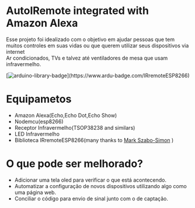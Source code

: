 # AutoIRemote integrated with Amazon Alexa

Esse projeto foi idealizado com o objetivo em ajudar pessoas que tem muitos controles em suas vidas ou que querem utilizar seus dispositivos via internet\
Ar condicionados, TVs e talvez até ventiladores de mesa que usam infravermelho.

[![arduino-library-badge](https://www.ardu-badge.com/badge/IRremoteESP8266.svg?)](https://www.ardu-badge.com/IRremoteESP8266)

# Equipametos
* Amazon Alexa(Echo,Echo Dot,Echo Show)
* Nodemcu(esp8266)
* Receptor Infravermelho(TSOP38238 and similars)
* LED Infravermelho
* Biblioteca IRremoteESP8266(many thanks to [Mark Szabo-Simon](https://github.com/markszabo) )

# O que pode ser melhorado?
* Adicionar uma tela oled para verificar o que está acontecendo.
* Automatizar a configuração de novos dispositivos utilizando algo como uma página web.
* Conciliar o código para envio de sinal junto com o de captação.
